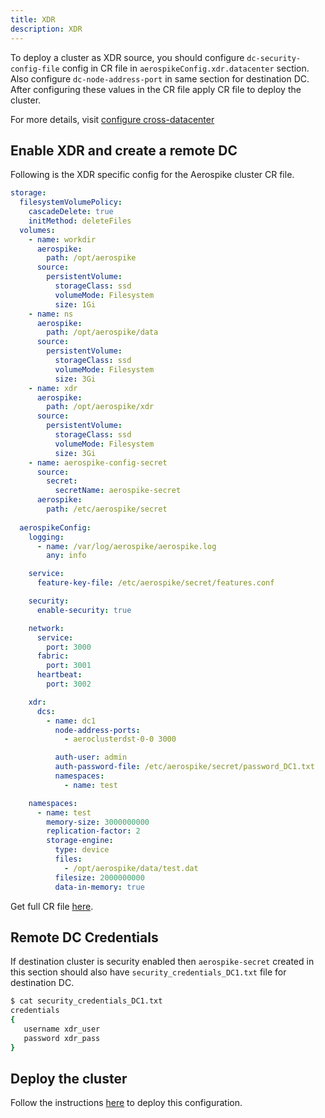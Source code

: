 ```yaml
---
title: XDR
description: XDR
---
```


To deploy a cluster as XDR source, you should configure `dc-security-config-file` config in CR file in `aerospikeConfig.xdr.datacenter` section. Also configure `dc-node-address-port` in same section for destination DC. After configuring these values in the CR file  apply CR file to deploy the cluster.

For more details, visit [configure cross-datacenter](https://docs.aerospike.com/docs/configure/cross-datacenter/)

## Enable XDR and create a remote DC
Following is the XDR specific config for the Aerospike cluster CR file.
```yaml
storage:
  filesystemVolumePolicy:
    cascadeDelete: true
    initMethod: deleteFiles
  volumes:
    - name: workdir
      aerospike:
        path: /opt/aerospike
      source:
        persistentVolume:
          storageClass: ssd
          volumeMode: Filesystem
          size: 1Gi
    - name: ns
      aerospike:
        path: /opt/aerospike/data
      source:
        persistentVolume:
          storageClass: ssd
          volumeMode: Filesystem
          size: 3Gi
    - name: xdr
      aerospike:
        path: /opt/aerospike/xdr
      source:
        persistentVolume:
          storageClass: ssd
          volumeMode: Filesystem
          size: 3Gi
    - name: aerospike-config-secret
      source:
        secret:
          secretName: aerospike-secret
      aerospike:
        path: /etc/aerospike/secret
        
  aerospikeConfig:
    logging:
      - name: /var/log/aerospike/aerospike.log
        any: info

    service:
      feature-key-file: /etc/aerospike/secret/features.conf

    security:
      enable-security: true

    network:
      service:
        port: 3000
      fabric:
        port: 3001
      heartbeat:
        port: 3002

    xdr:
      dcs:
        - name: dc1
          node-address-ports:
            - aeroclusterdst-0-0 3000

          auth-user: admin
          auth-password-file: /etc/aerospike/secret/password_DC1.txt
          namespaces:
            - name: test

    namespaces:
      - name: test
        memory-size: 3000000000
        replication-factor: 2
        storage-engine:
          type: device
          files:
            - /opt/aerospike/data/test.dat
          filesize: 2000000000
          data-in-memory: true

```
Get full CR file [here](https://github.com/aerospike/aerospike-kubernetes-operator/tree/2.0.0-rc1/config/samples/xdr_src_cluster_cr.yaml).

## Remote DC Credentials
If destination cluster is security enabled then `aerospike-secret` created in this section should also have `security_credentials_DC1.txt` file for destination DC.

```sh
$ cat security_credentials_DC1.txt
credentials
{
   username xdr_user
   password xdr_pass
}
```

## Deploy the cluster
Follow the instructions [here](Create-Aerospike-cluster.md#deploy-aerospike-cluster) to deploy this configuration.
